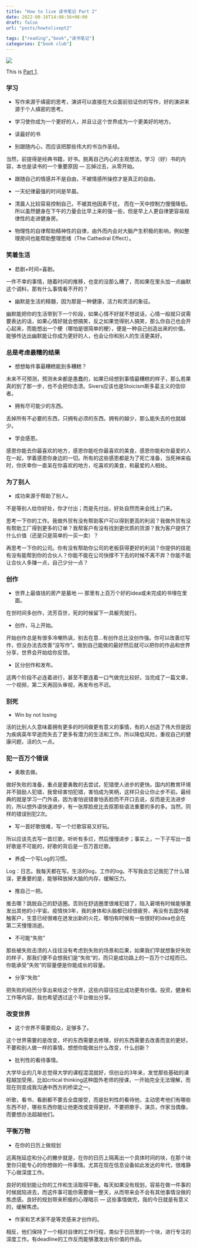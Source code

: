 ```yaml
---
title: "How to live 读书笔记 Part 2"
date: 2022-08-16T14:08:56+08:00
draft: false
url: "posts/howtolivept2"

tags: ["reading","book","读书笔记"]
categories: ["book club"]
---
```

![](/img/howtolive.jpg)

This is [Part 1](https://eddylu/posts/howtolivept1).

### 学习

- 写作来源于缜密的思考，演讲可以直接在大众面前验证你的写作，好的演讲来源于个人缜密的思考。
- 学习使你成为一个更好的人，并且让这个世界成为一个更美好的地方。
- 读最好的书

- 别跟随内心，而应该把那些伟大的书当作圣经。

当然，前提得是经典书籍，好书。脱离自己内心的主观想法，学习（好）书的内容，本也是读书的一个重要原因 — 忘掉过去，从零开始。

- 跟随自己的情感并不是自由，不被情感所操控才是真正的自由。
- 一天纪律最强的时间是早晨。
- 清晨人比较容易控制自己，不被其他因素干扰， 而在一天中控制力慢慢降低。所以虽然健身在下午的力量会比早上来的强一些，但是早上人更自律更容易规律性的走进健身房。

- 物理性的自律帮助精神性的自律，由外而内会对大脑产生积极的影响，例如整理房间也能帮助整理思绪（The Cathedral Effect）。

### 笑着生活

- 悲剧+时间=喜剧。

一件不幸的事情，随着时间的推移，也变的没那么糟了，而如果在里头加一点幽默这个调料，那有什么事情看不开的？

- 幽默是生活的精髓，因为那是一种健康，活力和灵活的象征。

幽默能把你的生活带到下一个阶段，如果心情不好就不想说话，心情一般就只说需要表达的话，如果心情好就会想搞笑，反之如果觉得别人搞笑，那么你自己也会开心起来，而能想出一个梗（哪怕是很简单的梗），便是一种自己创造出来的价值。能够传达出幽默能让你成为更好的人，也会让你和别人的生活更美好。

### 总是考虑最糟的结果

- 想想每件事最糟糕能到多糟糕？

未来不可预测，预测未来都是愚蠢的，如果已经想到事情最糟糕的样子，那么若果真的到了那一步，也不会把你击溃。Sivers应该也是Stoicism斯多葛主义的信仰者。

- 拥有尽可能少的东西。

丢掉所有不必要的东西，只拥有必须的东西。拥有的越少，那么能失去的也就越少。

- 学会感恩。

感恩你能去你最喜欢的地方，感恩你能吃你最喜欢的美食，感恩你能和你最爱的人在一起，学着感恩你身边的一切。所有的这些感恩都是为了死亡准备，当死神来临时，你庆幸你一直呆在你喜欢的地方，吃喜欢的美食，和最爱的人相处。

### 为了别人

- 成功来源于帮助了别人。

不是等别人给你好处，你才付出；而是先付出，好处自然而来会找上门来。

思考一下你的工作。我做外贸有没有帮助客户可以得到更高的利润？我做外贸有没有帮助工厂得到更多的订单？我帮客户有没有找到更优质的货源？我为客户提供了什么价值（还是只是简单的一买一卖）？

再思考一下你的公司。你有没有帮助你公司的老板获得更好的利润？你提供的技能有没有能帮到你的合伙人？你能不能在公司快撑不下去的时候不离不弃？你能不能让合伙人多赚一点，自己少分一点？

### 创作

- 世界上最值钱的房产是墓地 — 那里有上百万个好的idea或未完成的书埋在里面。

在世时间多创作，流芳百世，死的时候留下一具躯壳就行。

- 创作，马上开始。

开始创作总是有很多冷嘲热讽，别去在意…有创作总比没创作强。你可以改善烂写作，但没办法去改善“没写作”。做到自己能做的最好然后就可以把你的作品和世界分享，世界会开始给你反馈。

- 区分创作和发布。

这两个阶段不必连着进行，甚至不要连着一口气做完比较好。当完成了一篇文章，一个视频，第二天再回头审视，再发布也不迟。

### 别死

- Win by not losing

活的比别人久意味着拥有更多的时间做更有意义的事情，有的人创造了伟大但是因为疾病英年早逝而失去了更多有潜力的生活和工作。所以降低风险，重视自己的健康问题，活的久一点。

### 犯一百万个错误

- 勇敢去做。

做好失败的准备，重点是要勇敢的去尝试，犯错使人进步的更快。国内的教育环境并不鼓励人犯错，我曾经害怕犯错，害怕成为笑柄，这样只会让你止步不前。最经典的就是学习一门外语，因为害怕说错害怕丢脸而不开口去说，反而是无法进步的，所以想外语快速进步，有一张厚脸皮比去抠那些语法重要的多的多。当然，同样的错误别犯2次。

- 写一首好歌很难，写一个烂歌容易又好玩。

所以应该先去写一首烂歌，听听有多烂，然后慢慢进步；事实上，一下子写出一首好歌是不可能的，好歌的背后是一百万首烂歌。

- 养成一个写Log的习惯。

Log：日志。我每天都在写。生活的log，工作的log。不写我会忘记我犯了什么错误，更重要的是，能够释放掉大脑的内存，缓解压力。

- 推自己一把。

推去哪？跳脱自己的舒适圈。否则在舒适圈里很难犯错了，陷入窘境有时候能够激发出其他的小宇宙。疫情快3年，我的身体和头脑都已经很疲劳，再没有去国外接触客户，生意已经很难在迸发出新的火花，哪怕有时候有一些很好的idea也会在第二天慢慢消逝。

- 不可能“失败”

那些被失败击溃的人往往没有考虑到失败的场景和后果，如果我们早就想象好失败的样子，那我们便不会想我们是“失败”的，而只是成功路上的一百万个过程而已。你能承受“失败”的容量便是你能成长的容量。

- 分享“失败”

把失败的经历分享出来给这个世界，这些内容往往比成功更有价值。投资，健身和工作等内容，我也希望透过这个平台做出分享。

### 改变世界

- 这个世界不需要观众，足够多了。

这个世界需要的是改变，坏的东西需要去修理，好的东西需要去改善而变的更好。不要和别人做一样的事情，想想你能做出什么改变，什么创新？

- 批判性的看待事情。

大学毕业的几年总觉得大学的课程混混就好，但创业的3年来，发觉那些基础的课程越加受用，比如crtical thinking这种国外老师的授课，一开始完全无法理解，而现在则变成我沟通中西方的桥梁之一。

听歌，看书，看剧都不要去全盘接受，而是批判性的看待他，主动思考他们有哪些东西不好，哪些东西你能让他更改或变得更好。不要把歌手，演员，作家当偶像，而要想办法超越他们。

### 平衡万物

- 在你的日历上做规划

远离拖延症和分心的撇步就是，在你的日历上隔离出一个具体时间的块，在那个块里你只能专心的你想做的一件事情。尤其在现在信息设备如此发达的年代，很难静下心做深度工作。

良好的规划能让你的工作和生活取得平衡。每天如果没有规划，容易在做一件事的时候就陷进去，而这件事可能你需要做一整天，从而带来会不会有其他事情没做的焦虑感。良好的规划带来积极的心理暗示 — 这些事情做完，我的今日就是有意义的，缓解焦虑。

- 作家和艺术家不是等灵感来才创作的。

相反，他们保持了一个相对自律的工作行程，类似于日历里的一个块，进行专注的深度工作。有deadline的工作反而能够激发出有价值的作品。